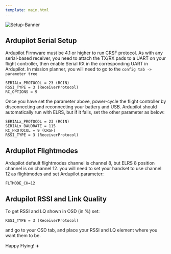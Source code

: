 ```yaml
---
template: main.html
---
```


![Setup-Banner](https://github.com/ExpressLRS/ExpressLRS-Hardware/raw/master/img/quick-start.png)

## Ardupilot Serial Setup

Ardupilot Firmware must be 4.1 or higher to run CRSF protocol.
As with any serial-based receiver, you need to attach the TX/RX pads to a UART on your flight controller, then enable Serial RX in the corresponding UART in Ardupilot.
In mission planner, you will need to go to the ```config tab -> parameter tree```
```
SERIALx_PROTOCOL = 23 (RCIN)
RSSI_TYPE = 3 (ReceiverProtocol)
RC_OPTIONS = 9
```

Once you have set the parameter above, power-cycle the flight controller by disconnecting and reconnecting your battery and USB. Ardupilot should automatically run with ELRS, but if it fails, set the other parameter as below:
```
SERIALx_PROTOCOL = 23 (RCIN)
SERIALx_BAUDRATE = 115
RC_PROTOCOL = 9 (CRSF)
RSSI_TYPE = 3 (ReceiverProtocol)
```

## Ardupilot Flightmodes
Ardupilot default flightmodes channel is channel 8, but ELRS 8 position channel is on channel 12. you will need to set your handset to use channel 12 as flightmodes and set Ardupilot parameter:
```
FLTMODE_CH=12
```

## Ardupilot RSSI and Link Quality
To get RSSI and LQ shown in OSD (in %) set:
```
RSSI_TYPE = 3 (ReceiverProtocol)
```

and go to your OSD tab, and place your RSSI and LQ element where you want them to be.


Happy Flying! :airplane: